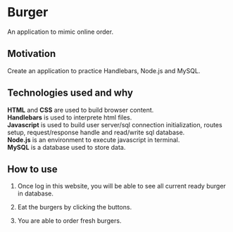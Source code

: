 # Burger
An application to mimic online order.

## Motivation
Create an application to practice Handlebars, Node.js and MySQL.

## Technologies used and why
**HTML** and **CSS** are used to build browser content.  
**Handlebars** is used to interprete html files.  
**Javascript** is used to build user server/sql connection initialization, routes setup, request/response handle and read/write sql database.  
**Node.js** is an environment to execute javascript in terminal.  
**MySQL** is a database used to store data.

## How to use
1. Once log in this website, you will be able to see all current ready burger in database.

2. Eat the burgers by clicking the buttons.

3. You are able to order fresh burgers.

